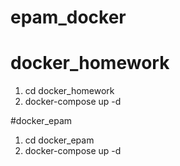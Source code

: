 # epam_docker

# docker_homework
1. cd docker_homework
2. docker-compose up -d


#docker_epam
1. cd docker_epam
2. docker-compose up -d 

